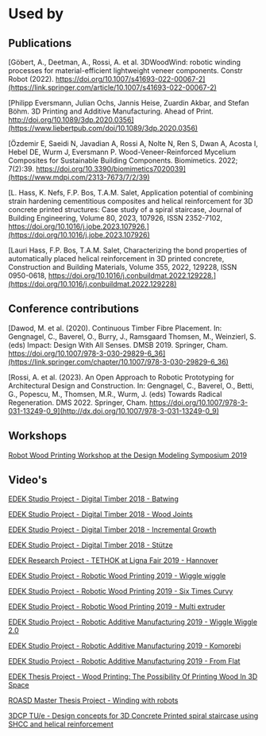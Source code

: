 # Used by

## Publications

[Göbert, A., Deetman, A., Rossi, A. et al. 3DWoodWind: robotic winding processes for material-efficient lightweight veneer components. Constr Robot (2022). https://doi.org/10.1007/s41693-022-00067-2](https://link.springer.com/article/10.1007/s41693-022-00067-2)

[Philipp Eversmann, Julian Ochs, Jannis Heise, Zuardin Akbar, and Stefan Böhm. 3D Printing and Additive Manufacturing. Ahead of Print. http://doi.org/10.1089/3dp.2020.0356](https://www.liebertpub.com/doi/10.1089/3dp.2020.0356)

[Özdemir E, Saeidi N, Javadian A, Rossi A, Nolte N, Ren S, Dwan A, Acosta I, Hebel DE, Wurm J, Eversmann P. Wood-Veneer-Reinforced Mycelium Composites for Sustainable Building Components. Biomimetics. 2022; 7(2):39. https://doi.org/10.3390/biomimetics7020039](https://www.mdpi.com/2313-7673/7/2/39)

[L. Hass, K. Nefs, F.P. Bos, T.A.M. Salet, Application potential of combining strain hardening cementitious composites and helical reinforcement for 3D concrete printed structures: Case study of a spiral staircase, Journal of Building Engineering, Volume 80, 2023, 107926, ISSN 2352-7102, https://doi.org/10.1016/j.jobe.2023.107926.](https://doi.org/10.1016/j.jobe.2023.107926)

[Lauri Hass, F.P. Bos, T.A.M. Salet, Characterizing the bond properties of automatically placed helical reinforcement in 3D printed concrete, Construction and Building Materials, Volume 355,
2022, 129228, ISSN 0950-0618, https://doi.org/10.1016/j.conbuildmat.2022.129228.](https://doi.org/10.1016/j.conbuildmat.2022.129228)

## Conference contributions
[Dawod, M. et al. (2020). Continuous Timber Fibre Placement. In: Gengnagel, C., Baverel, O., Burry, J., Ramsgaard Thomsen, M., Weinzierl, S. (eds) Impact: Design With All Senses. DMSB 2019. Springer, Cham. https://doi.org/10.1007/978-3-030-29829-6_36](https://link.springer.com/chapter/10.1007/978-3-030-29829-6_36)

[Rossi, A. et al. (2023). An Open Approach to Robotic Prototyping for Architectural Design and Construction. In: Gengnagel, C., Baverel, O., Betti, G., Popescu, M., Thomsen, M.R., Wurm, J. (eds) Towards Radical Regeneration. DMS 2022. Springer, Cham. https://doi.org/10.1007/978-3-031-13249-0_9](http://dx.doi.org/10.1007/978-3-031-13249-0_9)

## Workshops
[Robot Wood Printing Workshop at the Design Modeling Symposium 2019](https://design-modelling-symposium.de/workshops/robotic-wood-printing-workshop/)

## Video's 

[EDEK Studio Project - Digital Timber 2018 - Batwing](https://vimeo.com/327693644)

[EDEK Studio Project - Digital Timber 2018 - Wood Joints](https://vimeo.com/322739944)

[EDEK Studio Project - Digital Timber 2018 - Incremental Growth](https://vimeo.com/321705721)

[EDEK Studio Project - Digital Timber 2018 - Stütze](https://vimeo.com/285854379)

[EDEK Research Project - TETHOK at Ligna Fair 2019 - Hannover](https://vimeo.com/338414933)

[EDEK Studio Project - Robotic Wood Printing 2019 - Wiggle wiggle](https://vimeo.com/327694859)

[EDEK Studio Project - Robotic Wood Printing 2019 - Six Times Curvy](https://vimeo.com/327692999)

[EDEK Studio Project - Robotic Wood Printing 2019 - Multi extruder](https://vimeo.com/326358808)

[EDEK Studio Project - Robotic Additive Manufacturing 2019 - Wiggle Wiggle 2.0](https://vimeo.com/353989807)

[EDEK Studio Project - Robotic Additive Manufacturing 2019 - Komorebi](https://vimeo.com/348365601)

[EDEK Studio Project - Robotic Additive Manufacturing 2019 - From Flat](https://vimeo.com/348344799)

[EDEK Thesis Project - Wood Printing: The Possibility Of Printing Wood In 3D Space](https://vimeo.com/371587446)

[ROASD Master Thesis Project - Winding with robots](https://www.youtube.com/watch?v=Ec1l9zdstBo)

[3DCP TU/e - Design concepts for 3D Concrete Printed spiral staircase using SHCC and helical reinforcement](https://www.youtube.com/watch?v=18HOe7LmMvg)
